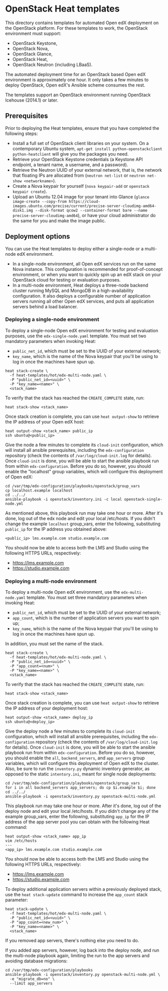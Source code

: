 # OpenStack Heat templates

This directory contains templates for automated Open edX deployment on
the OpenStack platform. For these templates to work, the OpenStack
environment must support:

- OpenStack Keystone,
- OpenStack Nova,
- OpenStack Glance,
- OpenStack Heat,
- OpenStack Neutron (including LBaaS).

The automated deployment time for an OpenStack based Open edX
environment is approximately one hour. It only takes a few minutes to
deploy OpenStack, Open edX's Ansible scheme consumes the rest.

The templates support an OpenStack environment running OpenStack
Icehouse (2014.1) or later.


## Prerequisites

Prior to deploying the Heat templates, ensure that you have completed
the following steps:

- Install a full set of OpenStack client libraries on your system. On
  a contemporary Ubuntu system, `apt-get install
  python-openstackclient python-heatclient` will give you the
  packages you need.
- Retrieve your OpenStack Keystone credentials (a Keystone API
  endpoint, a tenant name, a username, and a password).
- Retrieve the Neutron UUID of your external network, that is, the
  network that floating IPs are allocated from (`neutron net-list` or
  `neutron net-show <networkname>`).
- Create a Nova keypair for yourself (`nova keypair-add` or
  `openstack keypair create`).
- Upload an Ubuntu 12.04 image for your tenant into Glance (`glance
  image-create --copy-from
  https://cloud-images.ubuntu.com/precise/current/precise-server-cloudimg-amd64-disk1.img
  --disk-format qcow2 --container-format bare --name
  precise-server-cloudimg-amd64`), or have your cloud administrator
  do the same for you and make the image public.


## Deployment options

You can use the Heat templates to deploy either a single-node or a
multi-node edX environment.

- In a single-node environment, all Open edX services run on the same
  Nova instance. This configuration is recommended for
  proof-of-concept environment, or when you want to quickly spin up an
  edX stack on your OpenStack cloud for testing or evaluation
  purposes.
- In a multi-node environment, Heat deploys a three-node backend
  cluster running MySQL and MongoDB in a high-availability
  configuration. It also deploys a configurable number of application
  servers running all other Open edX services, and puts all
  application servers behind a load balancer.


### Deploying a single-node environment

To deploy a single-node Open edX environment for testing and
evaluation purposes, use the `edx-single-node.yaml` template. You must
set two mandatory parameters when invoking Heat:

- `public_net_id`, which must be set to the UUID of your external
  network;
- `key_name`, which is the name of the Nova keypair that you'll be
  using to log in once the machines have spun up.

```
heat stack-create \
  -f heat-templates/hot/edx-multi-node.yaml \
  -P "public_net_id=<uuid>" \
  -P "key_name=<name>" \
  <stack_name>
```

To verify that the stack has reached the `CREATE_COMPLETE` state, run:

```
heat stack-show <stack_name>
```

Once stack creation is complete, you can use `heat output-show` to
retrieve the IP address of your Open edX host:

```
heat output-show <stack_name> public_ip
ssh ubuntu@<public_ip>
```

Give the node a few minutes to complete its `cloud-init` configuration, which
will install all ansible prerequisites, including the `edx-configuration`
repository (check the contents of `/var/log/cloud-init.log` for details).  Once
`cloud-init` is done, you will be able to start the ansible playbook run from
within `edx-configuration`.  Before you do so, however, you should enable the
"localhost" group variables, which will configure this deployment of Open edX:

```
cd /var/tmp/edx-configuration/playbooks/openstack/group_vars
cp localhost.example localhost
cd ../../
ansible-playbook -i openstack/inventory.ini -c local openstack-single-node.yml
```

As mentioned above, this playbook run may take one hour or more.  After it's
done, log out of the edx node and edit your local /etc/hosts.  If you didn't
change the example `localhost` group_vars, enter the following, substituting
`public_ip` for the IP address you obtained above:

```
<public_ip> lms.example.com studio.example.com
```

You should now be able to access both the LMS and Studio using the following
HTTPS URLs, respectively:

* https://lms.example.com
* https://studio.example.com


### Deploying a multi-node environment

To deploy a multi-node Open edX environment, use the
`edx-multi-node.yaml` template. You must set three mandatory
parameters when invoking Heat:

- `public_net_id`, which must be set to the UUID of your external
  network;
- `app_count`, which is the number of application servers you want to
  spin up;
- `key_name`, which is the name of the Nova keypair that you'll be
  using to log in once the machines have spun up.

In addition, you must set the name of the stack.

```
heat stack-create \
  -f heat-templates/hot/edx-multi-node.yaml \
  -P "public_net_id=<uuid>" \
  -P "app_count=<num>" \
  -P "key_name=<name>" \
  <stack_name>
```

To verify that the stack has reached the `CREATE_COMPLETE` state, run:

```
heat stack-show <stack_name>
```

Once stack creation is complete, you can use `heat output-show` to
retrieve the IP address of your deployment host:

```
heat output-show <stack_name> deploy_ip
ssh ubuntu@<deploy_ip>
```

Give the deploy node a few minutes to complete its `cloud-init` configuration,
which will install all ansible prerequisites, including the `edx-configuration`
repository (check the contents of `/var/log/cloud-init.log` for details).  Once
`cloud-init` is done, you will be able to start the ansible playbook run from
within `edx-configuration`.  Before you do so, however, you should enable the
`all`, `backend_servers`, and `app_servers` group variables, which will
configure this deployment of Open edX to the cluster.  Also, be sure to run the
`inventory.py` dynamic inventory generator, as opposed to the static
`intentory.ini`, meant for single node deployments:

```
cd /var/tmp/edx-configuration/playbooks/openstack/group_vars
for i in all backend_servers app_servers; do cp $i.example $i; done
cd ../../
ansible-playbook -i openstack/inventory.py openstack-multi-node.yml
```

This playbook run may take one hour or more.  After it's done, log out of the
deploy node and edit your local /etc/hosts.  If you didn't change any of the
example group_vars, enter the following, substituting `app_ip` for the IP
address of the app server pool you can obtain with the following Heat command:

```
heat output-show <stack_name> app_ip
vim /etc/hosts
---
<app_ip> lms.example.com studio.example.com
```

You should now be able to access both the LMS and Studio using the following
HTTPS URLs, respectively:

* https://lms.example.com
* https://studio.example.com

To deploy additional application servers within a previously deployed
stack, use the `heat stack-update` command to increase the `app_count`
stack parameter:

```
heat stack-update \
  -f heat-templates/hot/edx-multi-node.yaml \
  -P "public_net_id=<uuid>" \
  -P "app_count=<new_num>" \
  -P "key_name=<name>" \
  <stack_name>
```

If you removed app servers, there's nothing else you need to do.

If you added app servers, however, log back into the deploy node, and run the
multi-node playbook again, limiting the run to the app servers and avoiding
database migrations:

```
cd /var/tmp/edx-configuration/playbooks
ansible-playbook -i openstack/inventory.py openstack-multi-node.yml \
  -e "migrate_db=no" \
  --limit app_servers
```
